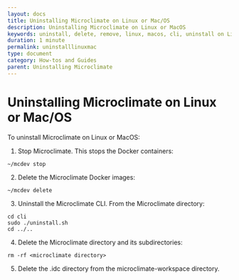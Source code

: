 ```yaml
---
layout: docs
title: Uninstalling Microclimate on Linux or Mac/OS
description: Uninstalling Microclimate on Linux or MacOS
keywords: uninstall, delete, remove, linux, macos, cli, uninstall on Linux or MacOS
duration: 1 minute
permalink: uninstalllinuxmac
type: document
category: How-tos and Guides
parent: Uninstalling Microclimate
---
```


# Uninstalling Microclimate on Linux or Mac/OS

To uninstall Microclimate on Linux or MacOS:

1. Stop Microclimate. This stops the Docker containers:
```
~/mcdev stop
```
2. Delete the Microclimate Docker images:
```bash
~/mcdev delete
```
3. Uninstall the Microclimate CLI. From the Microclimate directory:
```
cd cli
sudo ./uninstall.sh
cd ../..
```
4. Delete the Microclimate directory and its subdirectories:
```
rm -rf <microclimate directory>
```
5. Delete the .idc directory from the microclimate-workspace directory.
